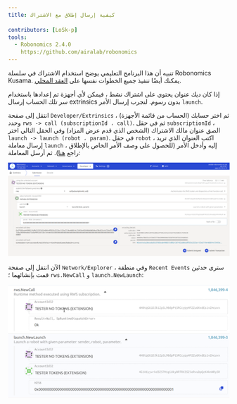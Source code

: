 ```yaml
---
title: كيفية إرسال إطلاق مع الاشتراك

contributors: [LoSk-p]
tools:   
  - Robonomics 2.4.0
    https://github.com/airalab/robonomics
---
```


<robo-wiki-note type="warning" title="Parachain">

  تنبيه أن هذا البرنامج التعليمي يوضح استخدام الاشتراك في سلسلة Robonomics Kusama. يمكنك أيضًا تنفيذ جميع الخطوات نفسها على [العقد المحلي](/docs/run-dev-node).

</robo-wiki-note>

إذا كان ديك عنوان يحتوي على اشتراك نشط ، فيمكن لأي أجهزة تم إعدادها باستخدام سر تلك الحساب إرسال extrinsics بدون رسوم. 
لنجرب إرسال الأمر `launch`.

انتقل إلى صفحة `Developer/Extrinsics` ، ثم اختر حسابك (الحساب من قائمة الأجهزة) وحدد `rws -> call (subscriptionId ، call)`. 
ثم في حقل `subscriptionId` ، الصق عنوان مالك الاشتراك (الشخص الذي قدم عرض المزاد) وفي الحقل التالي اختر `launch -> launch (robot ، param)`. في حقل `robot` ، اكتب العنوان الذي تريد إرسال معاملة `launch` إليه وأدخل الأمر (للحصول على وصف الأمر الخاص بالإطلاق ، راجع [هنا](/docs/launch)). ثم أرسل المعاملة:

![launch](../images/rws/launch.png)


الآن انتقل إلى صفحة `Network/Explorer` ، وفي منطقة `Recent Events` سترى حدثين قمت بإنشائهما ؛ `rws.NewCall` و `launch.NewLaunch`:

![events](../images/rws/events.png)
